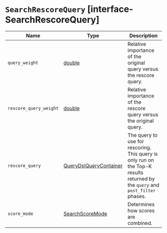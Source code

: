 # `SearchRescoreQuery` [interface-SearchRescoreQuery]

| Name | Type | Description |
| - | - | - |
| `query_weight` | [double](./double.md) | Relative importance of the original query versus the rescore query. |
| `rescore_query_weight` | [double](./double.md) | Relative importance of the rescore query versus the original query. |
| `rescore_query` | [QueryDslQueryContainer](./QueryDslQueryContainer.md) | The query to use for rescoring. This query is only run on the Top-K results returned by the `query` and `post_filter` phases. |
| `score_mode` | [SearchScoreMode](./SearchScoreMode.md) | Determines how scores are combined. |
